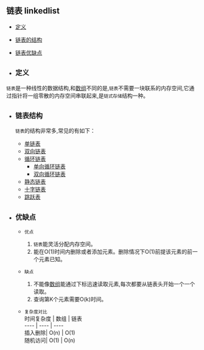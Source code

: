 ## 链表 linkedlist

- [定义](#1)
- [链表的结构](#2)
- [链表优缺点](#3)



- ## <i id="1"></i>**`定义`**  
`链表`是一种线性的数据结构,和[数组](../array)不同的是,`链表`不需要一块联系的内存空间,它通过指针将一组零散的内存空间串联起来,是`链式存储`结构一种。

- ## <i id="2"></i>**`链表结构`**  
    `链表`的结构非常多,常见的有如下：</br>  
    
    - [单链表](./single_linkedlist)
    - [双向链表](./double_linkedlist)
    - [循环链表](./circular_linkedlist)
        - [单向循环链表](./circular_linkedlist/single_circular_linkedlist)
        - [双向循环链表](./circular_linkedlist/double_circular_linkedlist)
    - [静态链表](./static_linkedlist)
    - [十字链表](./orthogonal_list)
    - [跳跃表](./skip_list)


- ## <i id="3"></i>**`优缺点`**  
    - `优点`  
        1. `链表`能灵活分配内存空间。</br>
        2. 能在O(1)时间内删除或者添加元素。删除情况下O(1)前提该元素的前一个元素已知。 </br>

    - `缺点`  
        1. 不能像[数组](../array)能通过下标迅速读取元素,每次都要从链表头开始一个一个读取。</br> 
        2. 查询第K个元素需要O(k)时间。</br>

    - `复杂度对比`  
    时间复杂度 | 数组 | 链表   
    ---- | ---- | ----   
    插入删除| O(n) | O(1)  
    随机访问| O(1) | O(n)  

    
     

